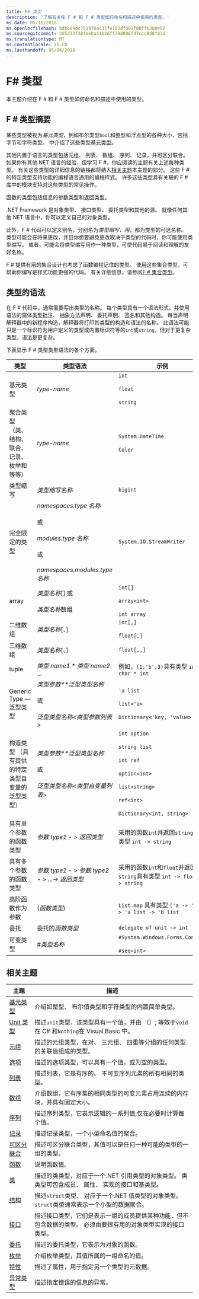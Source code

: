 ```yaml
---
title: F# 类型
description: '了解有关在 F # 和 F # 类型如何命名和描述中使用的类型。'
ms.date: 05/16/2016
ms.openlocfilehash: bdbb89dc751970ac31fe102df009f0bff6388e52
ms.sourcegitcommit: 3d5d33f384eeba41b2dff79d096f47ccc8d8f03d
ms.translationtype: MT
ms.contentlocale: zh-CN
ms.lasthandoff: 05/04/2018
---
```

# <a name="f-types"></a>F# 类型

本主题介绍在 F # 和 F # 类型如何命名和描述中使用的类型。


## <a name="summary-of-f-types"></a>F # 类型摘要
某些类型被视为*基元类型*，例如布尔类型`bool`和整型和浮点型的各种大小，包括字节和字符类型。 中介绍了这些类型[基元类型](primitive-types.md)。

其他内置于语言的类型包括元组、 列表、 数组、 序列、 记录，并可区分联合。 如果你有其他.NET 语言的经验，但学习 F #，你应阅读的主题有关上述每种类型。 有关这些类型的详细信息的链接都将纳入[相关主题](https://msdn.microsoft.com/library/#rel)本主题的部分。 这些 F # 的特定类型支持功能的编程语言通用的编程样式。 许多这些类型具有关联的 F # 库中的模块支持对这些类型的常见操作。

函数的类型包括信息的参数类型和返回类型。

.NET Framework 是对象类型、 接口类型、 委托类型和其他的源。 就像任何其他.NET 语言中，你可以定义自己的对象类型。

此外，F # 代码可以定义别名，分别名为*类型缩写，用*，都为类型的可选名称。 类型可能会在将来更改，并且你想要避免更改取决于类型的代码时，你可能使用类型缩写。 或者，可能会将类型缩写用作一种类型，可使代码易于阅读和理解的友好名称。

F # 提供有用的集合设计也考虑了函数编程记住的类型。 使用这些集合类型，可帮助你编写是样式功能更强的代码。 有关详细信息，请参阅[F # 集合类型](fsharp-collection-types.md)。


## <a name="syntax-for-types"></a>类型的语法
在 F # 代码中，通常需要写出类型的名称。 每个类型具有一个语法形式，并使用语法的窗体类型批注、 抽象方法声明、 委托声明、 签名和其他构造。 每当声明解释器中的新程序构造，解释器将打印其类型的构造和语法的名称。 此语法可能只是一个标识符为用户定义的类型或内置标识符等的`int`或`string`，但对于更复杂类型，语法是更复杂。

下表显示 F # 类型类型语法的各个方面。



|类型|类型语法|示例|
|----|-----------|--------|
|基元类型|*type-name*|`int`<br /><br />`float`<br /><br />`string`|
|聚合类型 （类、 结构、 联合、 记录、 枚举和等等）|*type-name*|`System.DateTime`<br /><br />`Color`|
|类型缩写|*类型缩写名称*|`bigint`|
|完全限定的类型|*namespaces.type 名称*<br /><br />或<br /><br />*modules.type 名称*<br /><br />或<br /><br />*namespaces.modules.type 名称*|`System.IO.StreamWriter`|
|array|*类型名称*[] 或<br /><br />*类型名称*数组|`int[]`<br /><br />`array<int>`<br /><br />`int array`|
|二维数组|*类型名称*[、]|`int[,]`<br /><br />`float[,]`|
|三维数组|*类型名称*[、]|`float[,,]`|
|tuple|*类型 name1* &#42; *类型 name2* ...|例如，`(1,'b',3)`具有类型 `int * char * int`|
|Generic Type — 泛型类型|*类型参数**泛型类型名称*<br /><br />或<br /><br />*泛型类型名称*&lt;*类型参数列表*&gt;|`'a list`<br /><br />`list<'a>`<br /><br />`Dictionary<'key, 'value>`|
|构造类型 （具有提供的特定类型自变量的泛型类型）|*类型参数**泛型类型名称*<br /><br />或<br /><br />*泛型类型名称*&lt;*类型自变量列表*&gt;|`int option`<br /><br />`string list`<br /><br />`int ref`<br /><br />`option<int>`<br /><br />`list<string>`<br /><br />`ref<int>`<br /><br />`Dictionary<int, string>`|
|具有单个参数的函数类型|*参数 type1*  - &gt; *返回类型*|采用的函数`int`并返回`string`具有类型 `int -> string`|
|具有多个参数的函数类型|*参数 type1*  - &gt; *参数 type2*  - &gt; ...-&gt; *返回类型*|采用的函数`int`和`float`并返回`string`具有类型 `int -> float -> string`|
|高阶函数作为参数|(*函数类型*)|`List.map` 具有类型 `('a -> 'b) -> 'a list -> 'b list`|
|委托|委托的*函数类型*|`delegate of unit -> int`|
|可变类型|#*类型名称*|`#System.Windows.Forms.Control`<br /><br />`#seq<int>`|

## <a name="related-topics"></a>相关主题


|主题|描述|
|-----|-----------|
|[基元类型](primitive-types.md)|介绍如整型、 布尔值类型和字符类型的内置简单类型。|
|[Unit 类型](unit-type.md)|描述`unit`类型，该类型具有一个值，并由 （）; 等效于`void`在 C# 和`Nothing`在 Visual Basic 中。|
|[元组](tuples.md)|描述的元组类型，在对、 三元组、 四重等分组的任何类型的关联值组成的类型。|
|[选项](options.md)|描述的选项类型，可以具有一个值，或为空的类型。|
|[列表](lists.md)|描述列表，它是有序的、 不可变序列元素的所有相同的类型。|
|[数组](arrays.md)|介绍数组，它有序集的相同类型的可变元素占用连续的内存块，并具有固定大小。|
|[序列](sequences.md)|描述序列类型，它表示逻辑的一系列值;仅在必要时计算每个值。|
|[记录](records.md)|描述记录类型，一个小型命名值的聚合。|
|[可区分联合](discriminated-unions.md)|描述可区分联合类型，其值可以是任何一种可能的类型的一组的类型。|
|[函数](functions/index.md)|说明函数值。|
|[类](classes.md)|描述的类类型，对应于一个.NET 引用类型的对象类型。 类类型可包含成员、 属性、 实现的接口和基类型。|
|[结构](structures.md)|描述`struct`类型、 对应于一个.NET 值类型的对象类型。 `struct`类型通常表示一个小型的数据聚合。|
|[接口](interfaces.md)|描述接口类型，它们是表示一组的成员提供某种功能，但不包含数据的类型。 必须由要很有用的对象类型实现的接口类型。|
|[委托](delegates.md)|描述的委托类型，它表示为对象的函数。|
|[枚举](enumerations.md)|介绍枚举类型，其值所属的一组命名的值。|
|[特性](attributes.md)|描述了属性，用于指定另一个类型的元数据。|
|[异常类型](exception-handling/exception-types.md)|描述指定错误的信息的异常。|
